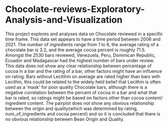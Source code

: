 # Chocolate-reviews-Exploratory-Analysis-and-Visualization
This project explores and analyses data on Chocolate reviewed in a specific time frame. This data set appears to have a time period between 2006 and 2021.
The number of ingredients range from 1 to 6, the average rating of a chocolate bar is 3.2, and the average cocoa percent is roughly 71.5.
Amongst the 2530 bars reviewed, Venezuela, Peru, Dominican Republic, Ecuador and Madagascar had the highest number of bars under review.
This data does not show any clear relationship between percentage of cocoa in a bar and the rating of a bar, other factors might have an influence on rating.
Bars without Lecitihin on average are rated higher than bars with Lecithin, this could be related to the widely held belief that Lecithin is often used as a 'mask' for poor quality Chocolate bars, although there is a negative correlation between the percent of cocoa in a bar and what that bar is rated, so ratings might be based on factors other than cocoa content/ ingredient content.
The pairplot does not show any obvious relationship between the origin and quality(which was determined by rating, num_of_ingredients and cocoa percent) and so it is concluded that there is no obvious relationship between Bean Origin and Quality.
